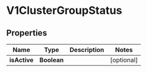 # V1ClusterGroupStatus

## Properties
Name | Type | Description | Notes
------------ | ------------- | ------------- | -------------
**isActive** | **Boolean** |  |  [optional]

